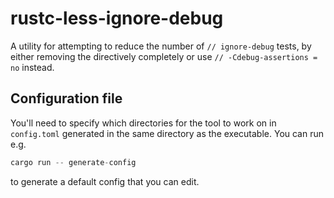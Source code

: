 # rustc-less-ignore-debug

A utility for attempting to reduce the number of `// ignore-debug` tests, by
either removing the directively completely or use `// -Cdebug-assertions = no`
instead.

## Configuration file

You'll need to specify which directories for the tool to work on in `config.toml` generated in
the same directory as the executable. You can run e.g.

```rs
cargo run -- generate-config
```

to generate a default config that you can edit.
